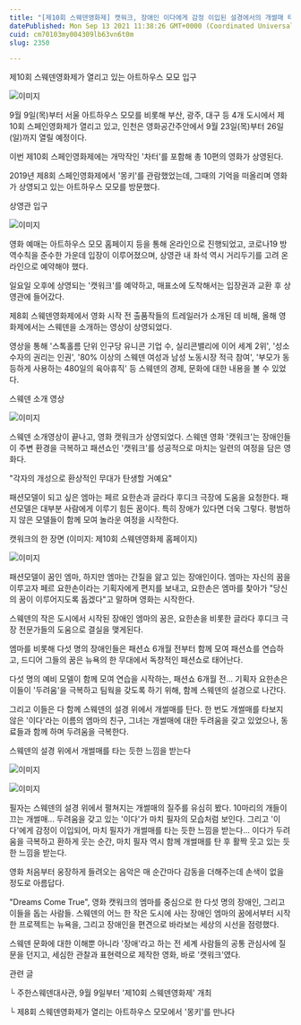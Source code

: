 ```yaml
---
title: "[제10회 스웨덴영화제] 캣워크, 장애인 이다에게 감정 이입된 설경에서의 개썰매 타기"
datePublished: Mon Sep 13 2021 11:38:26 GMT+0000 (Coordinated Universal Time)
cuid: cm70103my004309lb63vn6t0m
slug: 2350

---
```



제10회 스웨덴영화제가 열리고 있는 아트하우스 모모 입구

![이미지](https://cdn.hashnode.com/res/hashnode/image/upload/v1739250758506/02d8c071-b9f9-498a-a7f0-ede11ea667f3.jpeg)

9월 9일(목)부터 서울 아트하우스 모모를 비롯해 부산, 광주, 대구 등 4개 도시에서 제10회 스페인영화제가 열리고 있고, 인천은 영화공간주안에서 9월 23일(목)부터 26일(일)까지 열릴 예정이다.

이번 제10회 스페인영화제에는 개막작인 '차터'를 포함해 총 10편의 영화가 상영된다.

2019년 제8회 스페인영화제에서 '몽키'를 관람했었는데, 그때의 기억을 떠올리며 영화가 상영되고 있는 아트하우스 모모를 방문했다.

상영관 입구

![이미지](https://cdn.hashnode.com/res/hashnode/image/upload/v1739250760367/0a7a01e5-1806-4fe8-a67e-02e0d55ef4ce.jpeg)

영화 예매는 아트하우스 모모 홈페이지 등을 통해 온라인으로 진행되었고, 코로나19 방역수칙을 준수한 가운데 입장이 이루어졌으며, 상영관 내 좌석 역시 거리두기를 고려 온라인으로 예약해야 했다.

일요일 오후에 상영되는 '캣워크'를 예약하고, 매표소에 도착해서는 입장권과 교환 후 상영관에 들어갔다.

제8회 스웨덴영화제에서 영화 시작 전 출품작들의 트레일러가 소개된 데 비해, 올해 영화제에서는 스웨덴을 소개하는 영상이 상영되었다.

영상을 통해 '스톡홀름 단위 인구당 유니콘 기업 수, 실리콘밸리에 이어 세계 2위', '성소수자의 권리는 인권', '80% 이상의 스웨덴 여성과 남성 노동시장 적극 참여', '부모가 동등하게 사용하는 480일의 육아휴직' 등 스웨덴의 경제, 문화에 대한 내용을 볼 수 있었다.

스웨덴 소개 영상

![이미지](https://cdn.hashnode.com/res/hashnode/image/upload/v1739250762974/a1e505e5-1b33-44ea-b2ce-ffb6e676db93.png)

스웨덴 소개영상이 끝나고, 영화 캣워크가 상영되었다. 스웨덴 영화 '캣워크'는 장애인들이 주변 환경을 극복하고 패션쇼인 '캣워크'를 성공적으로 마치는 일련의 여정을 담은 영화다.

"각자의 개성으로 환상적인 무대가 탄생할 거예요"

패션모델이 되고 싶은 엠마는 페르 요한손과 글라다 후디크 극장에 도움을 요청한다. 패션모델은 대부분 사람에게 이루기 힘든 꿈이다. 특히 장애가 있다면 더욱 그렇다. 평범하지 않은 모델들이 함께 모여 놀라운 여정을 시작한다.

캣워크의 한 장면 (이미지: 제10회 스웨덴영화제 홈페이지)

![이미지](https://cdn.hashnode.com/res/hashnode/image/upload/v1739250765407/ebd644ee-5891-48fe-b286-6f10fba7e86b.webp)

패션모델이 꿈인 엠마, 하지만 엠마는 간질을 앓고 있는 장애인이다. 엠마는 자신의 꿈을 이루고자 페르 요한손이라는 기획자에게 편지를 보내고, 요한손은 엠마를 찾아가 "당신의 꿈이 이루어지도록 돕겠다"고 말하며 영화는 시작한다.

스웨덴의 작은 도시에서 시작된 장애인 엠마의 꿈은, 요한손을 비롯한 글라다 후디크 극장 전문가들의 도움으로 결실을 맺게된다.

엠마를 비롯해 다섯 명의 장애인들은 패션쇼 6개월 전부터 함께 모여 패션쇼를 연습하고, 드디어 그들의 꿈은 뉴욕의 한 무대에서 독창적인 패션쇼로 태어난다.

다섯 명의 예비 모델이 함께 모여 연습을 시작하는, 패션쇼 6개월 전... 기획자 요한손은 이들이 '두려움'을 극복하고 팀웍을 갖도록 하기 위해, 함께 스웨덴의 설경으로 나간다.

그리고 이들은 다 함께 스웨덴의 설경 위에서 개썰매를 탄다. 한 번도 개썰매를 타보지 않은 '이다'라는 이름의 엠마의 친구, 그녀는 개썰매에 대한 두려움을 갖고 있었으나, 동료들과 함께 하며 두려움을 극복한다.

스웨덴의 설경 위에서 개썰매를 타는 듯한 느낌을 받는다

![이미지](https://cdn.hashnode.com/res/hashnode/image/upload/v1739250767677/4cd05791-0b12-4b17-aa40-036e63324a34.jpeg)

![이미지](https://cdn.hashnode.com/res/hashnode/image/upload/v1739250769432/891e7aec-2c14-45c6-880d-7c3a0f111997.jpeg)

필자는 스웨덴의 설경 위에서 펼쳐지는 개썰매의 질주를 유심히 봤다. 10마리의 개들이 끄는 개썰매... 두려움을 갖고 있는 '이다'가 마치 필자의 모습처럼 보인다. 그리고 '이다'에게 감정이 이입되어, 마치 필자가 개썰매를 타는 듯한 느낌을 받는다... 이다가 두려움을 극복하고 환하게 웃는 순간, 마치 필자 역시 함께 개썰매를 탄 후 활짝 웃고 있는 듯한 느낌을 받는다.

영화 처음부터 웅장하게 들려오는 음악은 매 순간마다 감동을 더해주는데 손색이 없을 정도로 아름답다.

"Dreams Come True", 영화 캣워크의 엠마를 중심으로 한 다섯 명의 장애인, 그리고 이들을 돕는 사람들. 스웨덴의 어느 한 작은 도시에 사는 장애인 엠마의 꿈에서부터 시작한 프로젝트는 뉴욕을, 그리고 장애인을 편견으로 바라보는 세상의 시선을 점령했다.

스웨덴 문화에 대한 이해뿐 아니라 '장애'라고 하는 전 세계 사람들의 공통 관심사에 질문을 던지고, 세심한 관찰과 표현력으로 제작한 영화, 바로 '캣워크'였다.

관련 글

└ 주한스웨덴대사관, 9월 9일부터 '제10회 스웨덴영화제' 개최

└ 제8회 스웨덴영화제가 열리는 아트하우스 모모에서 '몽키'를 만나다